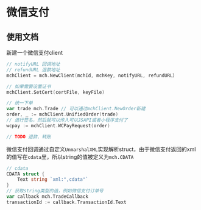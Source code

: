 # 微信支付

## 使用文档

新建一个微信支付client
```go
// notifyURL 回调地址
// refundURL 退款地址
mchClient = mch.NewClient(mchId, mchKey, notifyURL, refundURL）

// 如果需要设置证书
mchClient.SetCert(certFile, keyFile)

// 统一下单
var trade mch.Trade // 可以通过mchClient.NewOrder新建
order, _ := mchClient.UnifiedOrder(trade)
// 进行签名，然后就可以传入可以JSAPI或者小程序支付了
wcpay := mchClient.WCPayRequest(order)

// TODO 退款、转账

```

微信支付回调通过自定义`UnmarshalXML`实现解析struct，由于微信支付返回的xml的值写在`cdata`里，所以string的值被定义为`mch.CDATA`

```go
// cdata
CDATA struct {
    Text string `xml:",cdata"`
}
// 获取string类型的值，例如微信支付订单号
var callback mch.TradeCallback
transactionId := callback.TransactionId.Text
```